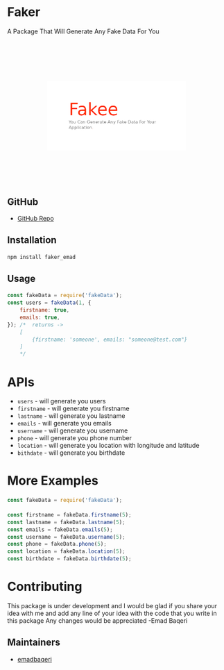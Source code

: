 # Faker 
A Package That Will Generate Any Fake Data For You

<h1 align="center">
	<br>
	<br>
	<img width="320" src="media/Logo.png" alt="Fakee">
	<br>
	<br>
	<br>
</h1>

## GitHub
- [GitHub Repo](https://github.com/emadbaqeri/fakeData.git)
## 


## Installation

``` sh
npm install faker_emad
```

## Usage

``` javascript
const fakeData = require('fakeData');
const users = fakeData(1, {
    firstname: true,
    emails: true,
}); /*  returns -> 
    [
        {firstname: 'someone', emails: "someone@test.com"}
    ]
    */

```

# APIs

- `users` - will generate you users 
- `firstname` - will generate you firstname
- `lastname` - will generate you lastname
- `emails` - will generate you emails
- `username` - will generate you username 
- `phone` - will generate you phone number
- `location` - will generate you location with longitude and latitude
- `bithdate` - will generate you birthdate 


# More Examples
```javascript
const fakeData = require('fakeData');

const firstname = fakeData.firstname(5);
const lastname = fakeData.lastname(5);
const emails = fakeData.emails(5);
const username = fakeData.username(5);
const phone = fakeData.phone(5);
const location = fakeData.location(5);
const birthdate = fakeData.birthdate(5);
```

# Contributing
This package is under development and I would be glad if you share your idea with me and add any line of your idea with the code that you write in this package
Any changes would be appreciated
-Emad Baqeri


## Maintainers

- [emadbaqeri](https://github.com/emadbaqeri)


